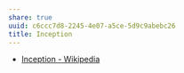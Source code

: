 ```yaml
---
share: true
uuid: c6ccc7d8-2245-4e07-a5ce-5d9c9abebc26
title: Inception
---
```

* [Inception - Wikipedia](https://en.wikipedia.org/wiki/Inception)